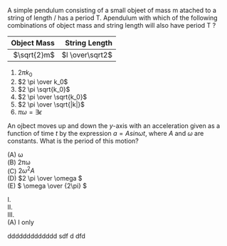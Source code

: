 A simple pendulum consisting of a small objeet of mass m atached to a string of length / has a period T. Apendulum with which of the following combinations of object mass and string length will also have period T ?

| Object Mass | String Length |
| ------------:|-------------:| 
| $\sqrt{2}m$ | $l \over\sqrt2$ | 

1. $2 \pi k_0$
2. $2 \pi \over k_0$
3. $2 \pi \sqrt{k_0}$
4. $2 \pi \over \sqrt{k_0}$
5. $2 \pi \over \sqrt{|k|}$
6. $\pi \omega=\exists\epsilon$

An ojbect moves up and down the _y_-axis with an acceleration given as a function of time _t_ by the expression $a= Asin\omega t$, where _A_ and _&omega;_ are constants. What is the period of this motion?

(A) &omega;         
(B) 2&pi;&omega;        
(C) $2\omega^2A$      
(D) $2 \pi \over \omega $       
(E) $ \omega \over {2\pi} $     

I.      
II.     
III.        
(A) I only





ddddddddddddd
sdf
d
dfd
